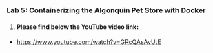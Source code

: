 ### Lab 5: Containerizing the Algonquin Pet Store with Docker

1. #### Please find below the YouTube video link:

- https://www.youtube.com/watch?v=GRcQAsAvUtE
